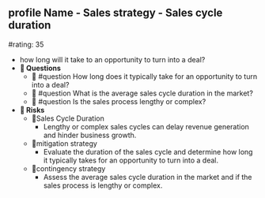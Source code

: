 ## profile Name - Sales strategy - Sales cycle duration
#rating: 35
- how long will it take to an opportunity to turn into a deal?
- **💭 Questions**
  - 💭 #question How long does it typically take for an opportunity to turn into a deal?
  - 💭 #question What is the average sales cycle duration in the market?
  - 💭 #question Is the sales process lengthy or complex?
- **🚨 Risks**
  - 🚨Sales Cycle Duration
    - Lengthy or complex sales cycles can delay revenue generation and hinder business growth.
  - 🚨mitigation strategy
    - Evaluate the duration of the sales cycle and determine how long it typically takes for an opportunity to turn into a deal.
  - 🚨contingency strategy
    - Assess the average sales cycle duration in the market and if the sales process is lengthy or complex.


